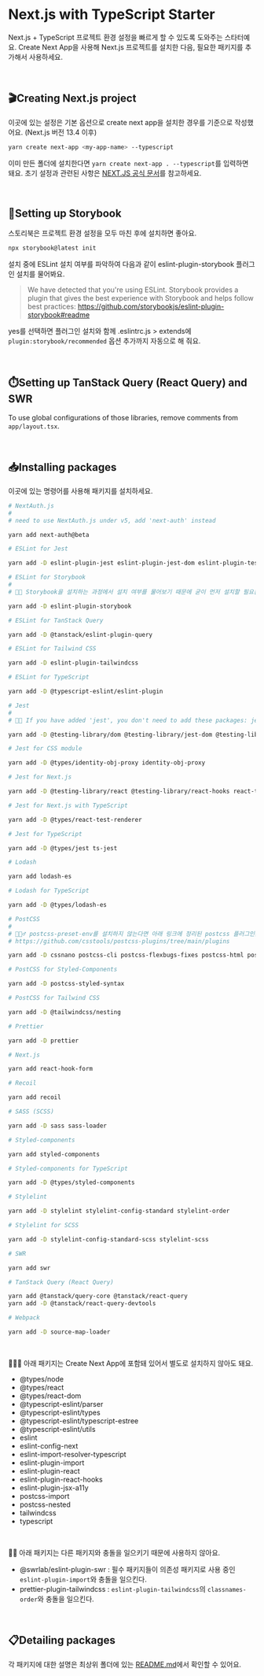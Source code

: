 # Next.js with TypeScript Starter

Next.js + TypeScript 프로젝트 환경 설정을 빠르게 할 수 있도록 도와주는 스타터예요. Create Next App을 사용해 Next.js 프로젝트를 설치한 다음, 필요한 패키지를 추가해서 사용하세요.

<br>

## 🎬Creating Next.js project

이곳에 있는 설정은 기본 옵션으로 create next app을 설치한 경우를 기준으로 작성했어요. (Next.js 버전 13.4 이후)

```bash
yarn create next-app <my-app-name> --typescript
```

이미 만든 폴더에 설치한다면 `yarn create next-app . --typescript`를 입력하면 돼요. 초기 설정과 관련된 사항은 [NEXT.JS 공식 문서](https://nextjs.org/docs/api-reference/create-next-app)를 참고하세요.

<br>

## 📒Setting up Storybook

스토리북은 프로젝트 환경 설정을 모두 마친 후에 설치하면 좋아요.

```bash
npx storybook@latest init
```

설치 중에 ESLint 설치 여부를 파악하여 다음과 같이 eslint-plugin-storybook 플러그인 설치를 물어봐요.

> We have detected that you're using ESLint. Storybook provides a plugin that gives the best experience with Storybook and helps follow best practices: <https://github.com/storybookjs/eslint-plugin-storybook#readme>

yes를 선택하면 플러그인 설치와 함께 .eslintrc.js > extends에 `plugin:storybook/recommended` 옵션 추가까지 자동으로 해 줘요.

<br>

## ⏱️Setting up TanStack Query (React Query) and SWR

To use global configurations of those libraries, remove comments from `app/layout.tsx`.

<br>

## 📥Installing packages

이곳에 있는 명령어를 사용해 패키지를 설치하세요.

```bash
# NextAuth.js
#
# need to use NextAuth.js under v5, add 'next-auth' instead

yarn add next-auth@beta

# ESLint for Jest

yarn add -D eslint-plugin-jest eslint-plugin-jest-dom eslint-plugin-testing-library

# ESLint for Storybook
#
# 💁🏻 Storybook을 설치하는 과정에서 설치 여부를 물어보기 때문에 굳이 먼저 설치할 필요는 없어요.

yarn add -D eslint-plugin-storybook

# ESLint for TanStack Query

yarn add -D @tanstack/eslint-plugin-query

# ESLint for Tailwind CSS

yarn add -D eslint-plugin-tailwindcss

# ESLint for TypeScript

yarn add -D @typescript-eslint/eslint-plugin

# Jest
#
# 💁🏻 If you have added 'jest', you don't need to add these packages: jest-resolve and jest-resolve-dependencies.

yarn add -D @testing-library/dom @testing-library/jest-dom @testing-library/user-event jest jest-environment-jsdom jsdom

# Jest for CSS module

yarn add -D @types/identity-obj-proxy identity-obj-proxy

# Jest for Next.js

yarn add -D @testing-library/react @testing-library/react-hooks react-test-renderer

# Jest for Next.js with TypeScript

yarn add -D @types/react-test-renderer

# Jest for TypeScript

yarn add -D @types/jest ts-jest

# Lodash

yarn add lodash-es

# Lodash for TypeScript

yarn add -D @types/lodash-es

# PostCSS
#
# 💁🏻‍♂️ postcss-preset-env를 설치하지 않는다면 아래 링크에 정리된 postcss 플러그인은 별도로 설치해야 해요.
# https://github.com/csstools/postcss-plugins/tree/main/plugins

yarn add -D cssnano postcss-cli postcss-flexbugs-fixes postcss-html postcss-loader postcss-normalize postcss-preset-env postcss-syntax postcss-url

# PostCSS for Styled-Components

yarn add -D postcss-styled-syntax

# PostCSS for Tailwind CSS

yarn add -D @tailwindcss/nesting

# Prettier

yarn add -D prettier

# Next.js

yarn add react-hook-form

# Recoil

yarn add recoil

# SASS (SCSS)

yarn add -D sass sass-loader

# Styled-components

yarn add styled-components

# Styled-components for TypeScript

yarn add -D @types/styled-components

# Stylelint

yarn add -D stylelint stylelint-config-standard stylelint-order

# Stylelint for SCSS

yarn add -D stylelint-config-standard-scss stylelint-scss

# SWR

yarn add swr

# TanStack Query (React Query)

yarn add @tanstack/query-core @tanstack/react-query
yarn add -D @tanstack/react-query-devtools

# Webpack

yarn add -D source-map-loader
```

<br>

💁🏻‍♀️ 아래 패키지는 Create Next App에 포함돼 있어서 별도로 설치하지 않아도 돼요.

- @types/node
- @types/react
- @types/react-dom
- @typescript-eslint/parser
- @typescript-eslint/types
- @typescript-eslint/typescript-estree
- @typescript-eslint/utils
- eslint
- eslint-config-next
- eslint-import-resolver-typescript
- eslint-plugin-import
- eslint-plugin-react
- eslint-plugin-react-hooks
- eslint-plugin-jsx-a11y
- postcss-import
- postcss-nested
- tailwindcss
- typescript

<br>

💁🏻 아래 패키지는 다른 패키지와 충돌을 일으키기 때문에 사용하지 않아요.

- @swrlab/eslint-plugin-swr : 필수 패키지들이 의존성 패키지로 사용 중인 `eslint-plugin-import`와 충돌을 일으킨다.
- prettier-plugin-tailwindcss : `eslint-plugin-tailwindcss`의 `classnames-order`와 충돌을 일으킨다.

<br>

## 📋Detailing packages

각 패키지에 대한 설명은 최상위 폴더에 있는 [README.md](https://github.com/biniruu/starter-pack#detailing-packages)에서 확인할 수 있어요.
